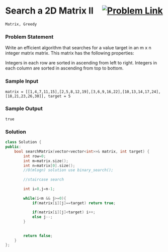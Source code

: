 
# Search a 2D Matrix II &ensp;  [![Problem Link](https://img.shields.io/badge/-LeetCode-FFA116?style=for-the-badge&logo=LeetCode&logoColor=black)](https://leetcode.com/problems/search-a-2d-matrix-ii/)

```
Matrix, Greedy
``` 
### Problem Statement 
Write an efficient algorithm that searches for a value target in an m x n integer matrix matrix. This matrix has the following properties:

Integers in each row are sorted in ascending from left to right.
Integers in each column are sorted in ascending from top to bottom.
### Sample Input
```
matrix = [[1,4,7,11,15],[2,5,8,12,19],[3,6,9,16,22],[10,13,14,17,24],[18,21,23,26,30]], target = 5
```
### Sample Output
```
true

```

### Solution
```cpp
class Solution {
public:
    bool searchMatrix(vector<vector<int>>& matrix, int target) {
        int row=0;
        int m=matrix.size();
        int n=matrix[0].size();
        //O(mlogn) solution use binary_search();
        
        //staircase search
        
        int i=0,j=n-1;
        
        while(i<m && j>=0){
            if(matrix[i][j]==target) return true;
            
            if(matrix[i][j]<target) i++;
            else j--;
        }
        
        
        return false;
    }
};
```